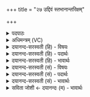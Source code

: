 +++
title = "२७ उद्दिवं स्तभानान्तरिक्षम्"

+++
<details><summary>पदपाठः</summary>

उत्। दिव॑म्। स्त॒भा॒न॒। आ। अ॒न्तरि॑क्षम्। पृ॒ण॒। दृꣳह॑स्व। पृ॒थि॒व्याम्। द्यु॒ता॒नः। त्वा॒। मा॒रु॒तः। मि॒नो॒तु॒। मि॒त्राव॑रुणौ। ध्रु॒वेण॑। धर्म॑णा। ब्र॒ह्म॒वनीति॑ ब्रह्म॒ऽवनि॑। त्वा॒। क्ष॒त्र॒वनीति॑ क्षत्र॒ऽवनि॑। रा॒य॒स्पो॒ष॒वनीति॑ रायस्पोष॒ऽवनि॑। परि॑। ऊ॒हा॒मि॒। ब्रह्म॑। दृ॒ꣳह॒। क्ष॒त्रम्। दृ॒ꣳह॒। आयुः॑। दृ॒ꣳह॒। प्र॒जामिति॑ प्र॒ऽजाम्। दृ॒ꣳह॒॑। २७।
</details>

<details><summary>अधिमन्त्रम् (VC)</summary>

- यज्ञो देवता
- औतथ्यो दीर्घतमा ऋषिः
- ब्राह्मी जगती
- निषादः
</details>

<details><summary>दयानन्द-सरस्वती (हि) - विषयः</summary>

अच्छे प्रकार सेवन किया हुआ सभापति और अनुष्ठान किया हुआ यज्ञ क्या करता है, इस विषय का उपदेश अगले मन्त्र में किया है ॥
</details>

<details><summary>दयानन्द-सरस्वती (हि) - पदार्थः</summary>

पदार्थान्वयभाषाः -  हे परम विद्वन् ! जैसे (त्वा) आपको (मारुतः) वायु (ध्रुवेण) निश्चल (धर्मणा) धर्म से (मिनोतु) प्रयुक्त करे (मित्रावरुणौ) प्राण और अपान भी धर्म से प्रयुक्त करते हैं, वैसे आप कृपा करके हम लोगों के लिये (दिवम्) विद्या गुणों के प्रकाश को (उत्तभान) अज्ञान से उघाड़ देओ तथा (अन्तरिक्षम्) सब पदार्थों के अवकाश को (पृण) परिपूर्ण कीजिये (पृथिव्याम्) भूमि पर (द्युतानः) सद्विद्या के गुणों का विस्तार करते हुए आप सुखों को (दृंहस्व) बढ़ाइये (ब्रह्म) वेदविद्या को (दृंह) बढ़ाइये (क्षत्रम्) राज्य को बढ़ाइये (आयुः) अवस्था को (दृंह) बढ़ाइये और (प्रजाम्) उत्पन्न हुई प्रजा को (दृंह) वृद्धियुक्त कीजिये। इसलिये मैं (ब्रह्मवनि) ब्रह्मविद्या को सेवन करने वा कराने (क्षत्रवनि) राज्य को सेवन करने-कराने (रायस्पोषवनि) और धनसमूह की पुष्टि को सेवने वा सेवन करानेवाले आप को (पर्यूहामि) सब प्रकार के तर्कों से निश्चय करता हूँ, वैसे आप मुझ को सर्वथा सुखदायक हूजिये और आप को सब मनुष्य तर्कों से जानें ॥२७॥
</details>

<details><summary>दयानन्द-सरस्वती (हि) - भावार्थः</summary>

भावार्थभाषाः -  इस मन्त्र में वाचकलुप्तोपमालङ्कार है। हे मनुष्यो ! आप लोग जैसे जगदीश्वर सत्य भाव से प्रार्थित और सेवन किया हुआ अत्युत्तम विद्वान् सब को सुख देता है, वैसे यह यज्ञ भी विद्या गुण को बढ़ाकर सब जीवों को सुख देता है, यह जानो ॥२७॥
</details>

<details><summary>दयानन्द-सरस्वती (सं) - विषयः</summary>

सेवितः सभाध्यक्षोऽनुष्ठितो यज्ञश्च किं करोतीत्युपदिश्यते ॥
</details>

<details><summary>दयानन्द-सरस्वती (सं) - पदार्थः</summary>

पदार्थान्वयभाषाः -  हे परमविद्वन् ! यथा त्वा त्वां मारुतो ध्रुवेण धर्मणा मिनोति मित्रावरुणौ मिनुतस्तथा त्वं कृपयाऽस्मदर्थं दिवमुत्तभानान्तरिक्षं पृण, पृथिव्यां द्युतानः सन् सुखानि दृंह, ब्रह्म दृंह, क्षत्रं दृंहायुर्दृंह, प्रजां दृंह, ब्रह्मवनिं क्षत्रवनिं रायस्पोषवनिं त्वामहं पर्यूहामि, तथा त्वां सर्वे मनुष्याः पर्यूहन्तु ॥२७॥
</details>

<details><summary>दयानन्द-सरस्वती (सं) - भावार्थः</summary>

भावार्थभाषाः -  अत्र वाचकलुप्तोपमालङ्कारः। हे मनुष्या ! यूयं यथा जगदीश्वरः सत्यभावेन प्रार्थितः सद्विद्वाँश्च सेवितः सर्वान् सुखयति, तथैवायं यज्ञो विद्यादीन् संवृध्य सर्वान् मनुष्यादीन् प्राणिनः सुखयतीति विजानीत ॥२७॥
</details>

<details><summary>सविता जोशी ← दयानन्दः (म) - भावार्थः</summary>

भावार्थभाषाः -  या मंत्रात वाचकलुप्तोपमालंकार आहे. हे माणसांनो ! ज्याप्रमाणे खऱ्या भक्तीने परमेश्वराची प्रार्थना करणारा विद्वान सर्वांना सुख देतो त्याप्रमाणेच हा यज्ञही विद्येची वृद्धी करून सर्व जीवांना सुखी करतो, हे जाणा.
</details>
